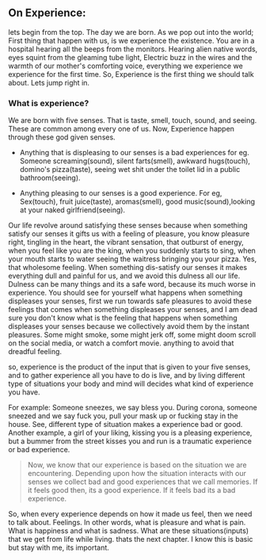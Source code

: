 ## On Experience:
lets begin from the top. The day we are born.
As we pop out into the world; First thing that happen with us, is we experience the existence. You are in a hospital hearing all the beeps from the monitors. Hearing alien native words, eyes squint from the gleaming tube light, Electric buzz in the wires and the warmth of our mother's comforting voice, everything we experience we experience for the first time. So, Experience is the first thing we should talk about. Lets jump right in.

### What is experience?
We are born with five senses. That is taste, smell, touch, sound, and seeing. These are common among every one of us. Now, Experience happen through these god given senses. 
* Anything that is displeasing to our senses is a bad experiences for eg. Someone screaming(sound), silent farts(smell), awkward hugs(touch), domino's pizza(taste), seeing wet shit under the toilet lid in a public bathroom(seeing).

* Anything pleasing to our senses is a good experience. For eg, Sex(touch), fruit juice(taste), aromas(smell), good music(sound),looking at your naked girlfriend(seeing).

Our life revolve around satisfying these senses because when something satisfy our senses it gifts us with a feeling of pleasure, you know pleasure right, tingling in the heart, the vibrant sensation, that outburst of energy, when you feel like you are the king, when you suddenly starts to sing, when your mouth starts to water seeing the waitress bringing you your pizza. Yes, that wholesome feeling. 
 When something dis-satisfy our senses it makes everything dull and painful for us, and we avoid this dulness all our life. Dulness can be many things and its a safe word, because its much worse in experience. You should see for yourself what happens when something displeases your senses, first we run towards safe pleasures to avoid these feelings that comes when something displeases your senses, and I am dead sure you don't know what is the feeling that happens when something displeases your senses because we collectively avoid them by the instant pleasures. Some might smoke, some might jerk off, some might doom scroll on the social media, or watch a comfort movie. anything to avoid that dreadful feeling.

so, experience is the product of the input that is given to your five senses, and to gather experience all you have to do is live, and by living different type of situations your body and mind will decides what kind of experience you have.

For example: Someone sneezes, we say bless you. During corona, someone sneezed and we say fuck you, pull your mask up or fucking stay in the house.
See, different type of situation makes a experience bad or good.
Another example, a girl of your liking, kissing you is a pleasing experience, but a bummer from the street kisses you and run is a traumatic experience or bad experience.
> Now, we know that our experience is based on the situation we are encountering. Depending upon how the situation interacts with our senses we collect bad and good experiences that we call memories. If it feels good then, its a good experience. If it feels bad its a bad experience.

So, when every experience depends on how it made us feel, then we need to talk about. Feelings. In other words, what is pleasure and what is pain. What is happiness and what is sadness. What are these situations(inputs) that we get from life while living. thats the next chapter. I know this is basic but stay with me, its important.










